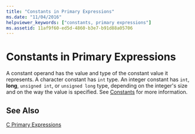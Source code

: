```yaml
---
title: "Constants in Primary Expressions"
ms.date: "11/04/2016"
helpviewer_keywords: ["constants, primary expressions"]
ms.assetid: 11af9f60-ed5d-4860-b3e7-b91d88a05706
---
```

# Constants in Primary Expressions

A constant operand has the value and type of the constant value it represents. A character constant has `int` type. An integer constant has `int`, **long**, `unsigned int`, or `unsigned long` type, depending on the integer's size and on the way the value is specified. See [Constants](../c-language/c-constants.md) for more information.

## See Also

[C Primary Expressions](../c-language/c-primary-expressions.md)